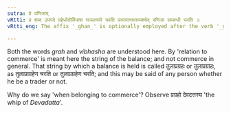 ```yaml
---
sutra: प्रे वणिजाम्
vRtti: प्र शब्द उपपदे ग्रहेर्धातोर्विभाषा घञ्प्रत्ययो भवति प्रत्ययान्तवाच्यश्चेद् वणिजां सम्बन्धी भवति ॥
vRtti_eng: The affix '_ghan_' is optionally employed after the verb '_grah_' in composition with '_pra_', when the word so formed relates to commerce.

---
```

Both the words _grah_ and _vibhasha_ are understood here. By 'relation to commerce' is meant here the string of the balance; and not commerce in general. That string by which a balance is held is called तुलाप्रग्रहः or तुलाप्रग्राहः, as तुलाप्रग्राहेण चरति or तुलाप्रग्रहेण चरति; and this may be said of any person whether he be a trader or not.

Why do we say 'when belonging to commerce'? Observe प्रग्रहो देवदत्तस्य 'the whip of _Devadatta_'.